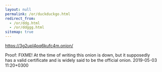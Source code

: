 ```yaml
---
layout: null
permalink: /or/duckduckgo.html
redirect_from:
  - /or/ddg.html
  - /or/ddggg.html
sitemap: true
---
```


https://3g2upl4pq6kufc4m.onion/

Proof: FIXME! At the time of writing this onion is down, but it supposedly
       has a valid certificate and is widely said to be the official onion.
       2019-05-03 11:20+0300
